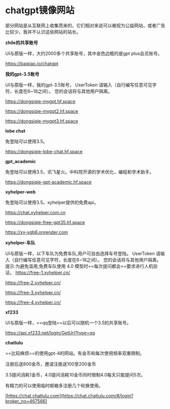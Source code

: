 # chatgpt镜像网站

部分网站是从互联网上收集而来的，它们相对来说可以被视为公益网站，或者广告比较少。我并不认识这些网站的站长。 

**zhile的共享账号**

UI与原版一样，大约2000多个共享账号，其中金色边框的是gpt plus会员账号。

https://baipiao.io/chatgpt

**我的gpt-3.5账号**

UI与原版一样，我的gpt-3.5账号， UserToken 请输入（自行编写任意可见字符，长度在6~18之间）。 您的会话将与其他用户隔离。

https://dongsiqie-mygpt.hf.space

https://dongsiqie-mygpt2.hf.space

https://dongsiqie-mygpt3.hf.space

**lobe chat**

免登陆可以使用3.5。

https://dongsiqie-lobe-chat.hf.space

**gpt_academic**

免登陆可以使用3.5，讯飞星火。中科院开源的学术优化，编程和学术助手。

https://dongsiqie-gpt-academic.hf.space

**xyhelper-web**

免登陆可以使用3.5。xyhelper提供的免费api。

https://chat.xyhelper.com.cn

https://dongsiqie-free-gpt35.hf.space

https://xy-xgb6.onrender.com

**xyhelper-车队**

UI与原版一样，以下车队为免费车队,用户可自由选择车号登陆。 UserToken 请输入（自行编写任意可见字符，长度在6~18之间）。 您的会话将与其他用户隔离。
提示:为避免滥用,免费车队使用 4.0 模型时==每次提问都会==要求进行人机验证。
https://free-1.xyhelper.cn/

https://free-2.xyhelper.cn/

https://free-3.xyhelper.cn/

https://free-4.xyhelper.cn/

**xf233**

UI与原版一样，==qq登陆==以后可以随机一个3.5的共享账号。

https://api.xf233.net/login/GetUrl?type=qq

**chatlulu**

==比较麻烦==的使用gpt-4的网站。有金币和每次使用频率双重限制。

注册后送800金币，邀请注册送100至200金币

3.5提问消耗1金币，4.0提问消耗10金币同时限制4.0每天只能提问5次。

有精力的可以使用临时邮箱多注册几个轮换使用。

[https://chat.chatlulu.com](https://chat.chatlulu.com/#/login?broker_no=467566)
